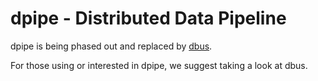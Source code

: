 dpipe - Distributed Data Pipeline
=================================

dpipe is being phased out and replaced by [dbus](https://github.com/funkygao/dbus).

For those using or interested in dpipe, we suggest taking a look at dbus.

